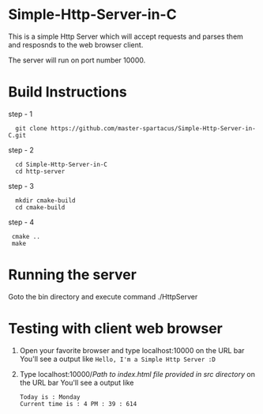 # Simple-Http-Server-in-C
This is a simple Http Server which will accept requests and parses them and resposnds to the web browser client.

The server will run on port number 10000.

# Build Instructions
step - 1
```
  git clone https://github.com/master-spartacus/Simple-Http-Server-in-C.git
```
step - 2
```
  cd Simple-Http-Server-in-C
  cd http-server
 ```
step - 3
```
  mkdir cmake-build
  cd cmake-build
```
step - 4
 ```
  cmake ..
  make
```
# Running the server
  Goto the bin directory and execute command ./HttpServer 
  
# Testing with client web browser
  1. Open your favorite browser and type localhost:10000 on the URL bar You'll see a output like
    ```
    Hello, I'm a Simple Http Server :D
    ```
  
  2. Type localhost:10000/*Path to index.html file provided in src directory* on the URL bar You'll see a output like 
  
     ```
     Today is : Monday
     Current time is : 4 PM : 39 : 614
     ```
